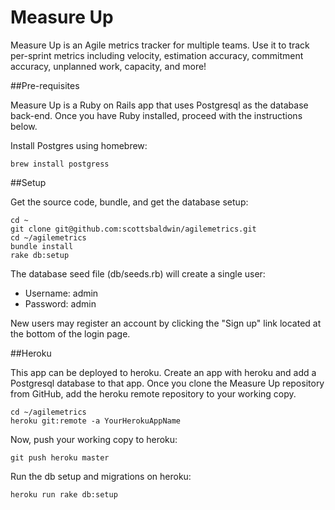 Measure Up
=============
Measure Up is an Agile metrics tracker for multiple teams. Use it to track per-sprint metrics including velocity, estimation accuracy, commitment accuracy, unplanned work, capacity, and more!

##Pre-requisites

Measure Up is a Ruby on Rails app that uses Postgresql as the database back-end. Once you have Ruby installed, proceed with the instructions below.

Install Postgres using homebrew:

```
brew install postgress
```

##Setup

Get the source code, bundle, and get the database setup:

```
cd ~
git clone git@github.com:scottsbaldwin/agilemetrics.git
cd ~/agilemetrics
bundle install
rake db:setup
```

The database seed file (db/seeds.rb) will create a single user:

- Username: admin
- Password: admin

New users may register an account by clicking the "Sign up" link located at the bottom of the login page.

##Heroku

This app can be deployed to heroku. Create an app with heroku and add a Postgresql database to that app. Once you clone the Measure Up repository from GitHub, add the heroku remote repository to your working copy.

```
cd ~/agilemetrics
heroku git:remote -a YourHerokuAppName
```

Now, push your working copy to heroku:

```
git push heroku master
```

Run the db setup and migrations on heroku:

```
heroku run rake db:setup
```
